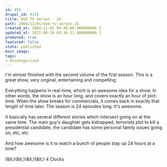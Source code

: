```yaml
---
id: 455
drupal_id: 4135
title: DVD TV Series - 24
path: 2004/11/01/dvd-tv-series-24
created_at: 2004-11-01 09:40:00.000000000 Z
updated_at: 2011-08-20 03:36:31.000000000 Z
promoted: true
featured: false
state: published
main_image: 
tags:
- Uncategorized
---
```

I'm almost finished with the second volume of the first season. This is a great show, very original, entertaining and compelling.
<br />
<br />Everything happens in real-time, which is an awesome idea for a show. In other words, the show is an hour long, and covers exactly an hour of plot-time. When the show breaks for commercials, it comes back in exactly that length of time later. The season is 24 episodes long. It's awesome.
<br />
<br />It basically has several different stories which intersect going on at the same time. The main guy's daughter gets kidnapped, terrorists plot to kill a presidential candidate, the candidate has some personal family issues going on, etc, etc.
<br />
<br />And how awesome is it to watch a bunch of people stay up 24 hours at a time?
<br />
<br />(&amp;lt;)(&amp;lt;)(&amp;lt;)(&amp;lt;) 4 Clocks
